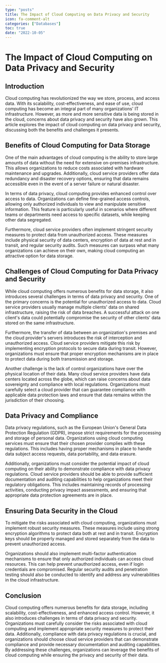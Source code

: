 ```yaml
---
type: "posts"
title: The Impact of Cloud Computing on Data Privacy and Security
icon: fa-comment-alt
categories: ["Databases"]
toc: true
date: "2022-10-05"
---
```




# The Impact of Cloud Computing on Data Privacy and Security

## Introduction

Cloud computing has revolutionized the way we store, process, and access data. With its scalability, cost-effectiveness, and ease of use, cloud computing has become an integral part of many organizations' IT infrastructure. However, as more and more sensitive data is being stored in the cloud, concerns about data privacy and security have also grown. This article explores the impact of cloud computing on data privacy and security, discussing both the benefits and challenges it presents.

## Benefits of Cloud Computing for Data Storage

One of the main advantages of cloud computing is the ability to store large amounts of data without the need for extensive on-premises infrastructure. This allows organizations to reduce costs associated with hardware maintenance and upgrades. Additionally, cloud service providers offer data redundancy and disaster recovery options, ensuring that data remains accessible even in the event of a server failure or natural disaster.

In terms of data privacy, cloud computing provides enhanced control over access to data. Organizations can define fine-grained access controls, allowing only authorized individuals to view and manipulate sensitive information. This feature is particularly useful in scenarios where different teams or departments need access to specific datasets, while keeping other data segregated.

Furthermore, cloud service providers often implement stringent security measures to protect data from unauthorized access. These measures include physical security of data centers, encryption of data at rest and in transit, and regular security audits. Such measures can surpass what many organizations can achieve on their own, making cloud computing an attractive option for data storage.

## Challenges of Cloud Computing for Data Privacy and Security

While cloud computing offers numerous benefits for data storage, it also introduces several challenges in terms of data privacy and security. One of the primary concerns is the potential for unauthorized access to data. Cloud service providers usually manage multiple clients' data on shared infrastructure, raising the risk of data breaches. A successful attack on one client's data could potentially compromise the security of other clients' data stored on the same infrastructure.

Furthermore, the transfer of data between an organization's premises and the cloud provider's servers introduces the risk of interception and unauthorized access. Cloud service providers mitigate this risk by implementing encryption protocols to secure data during transit. However, organizations must ensure that proper encryption mechanisms are in place to protect data during both transmission and storage.

Another challenge is the lack of control organizations have over the physical location of their data. Many cloud service providers have data centers located across the globe, which can raise concerns about data sovereignty and compliance with local regulations. Organizations must carefully select a cloud provider that can guarantee compliance with applicable data protection laws and ensure that data remains within the jurisdiction of their choosing.

## Data Privacy and Compliance

Data privacy regulations, such as the European Union's General Data Protection Regulation (GDPR), impose strict requirements for the processing and storage of personal data. Organizations using cloud computing services must ensure that their chosen provider complies with these regulations. This includes having proper mechanisms in place to handle data subject access requests, data portability, and data erasure.

Additionally, organizations must consider the potential impact of cloud computing on their ability to demonstrate compliance with data privacy regulations. Cloud service providers should be able to provide sufficient documentation and auditing capabilities to help organizations meet their regulatory obligations. This includes maintaining records of processing activities, conducting privacy impact assessments, and ensuring that appropriate data protection agreements are in place.

## Ensuring Data Security in the Cloud

To mitigate the risks associated with cloud computing, organizations must implement robust security measures. These measures include using strong encryption algorithms to protect data both at rest and in transit. Encryption keys should be properly managed and stored separately from the data to prevent unauthorized access.

Organizations should also implement multi-factor authentication mechanisms to ensure that only authorized individuals can access cloud resources. This can help prevent unauthorized access, even if login credentials are compromised. Regular security audits and penetration testing should also be conducted to identify and address any vulnerabilities in the cloud infrastructure.

## Conclusion

Cloud computing offers numerous benefits for data storage, including scalability, cost-effectiveness, and enhanced access control. However, it also introduces challenges in terms of data privacy and security. Organizations must carefully consider the risks associated with cloud computing and implement appropriate security measures to protect their data. Additionally, compliance with data privacy regulations is crucial, and organizations should choose cloud service providers that can demonstrate compliance and provide necessary documentation and auditing capabilities. By addressing these challenges, organizations can leverage the benefits of cloud computing while ensuring the privacy and security of their data.